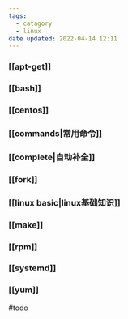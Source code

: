 ```yaml
---
tags:
  - catagory
  - linux
date updated: 2022-04-14 12:11
---
```


### [[apt-get]]

### [[bash]]

### [[centos]]

### [[commands|常用命令]]

### [[complete|自动补全]]

### [[fork]]

### [[linux basic|linux基础知识]]

### [[make]]

### [[rpm]]

### [[systemd]]

### [[yum]]

#todo
